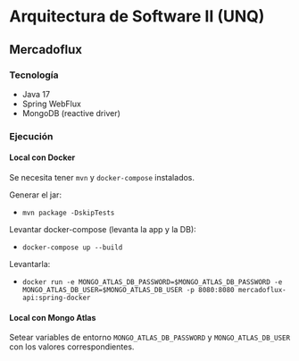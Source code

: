 # Arquitectura de Software II (UNQ)

## Mercadoflux

### Tecnología

- Java 17
- Spring WebFlux
- MongoDB (reactive driver)

### Ejecución

#### Local con Docker

Se necesita tener `mvn` y `docker-compose` instalados.

Generar el jar:
- `mvn package -DskipTests`

Levantar docker-compose (levanta la app y la DB):
- `docker-compose up --build`

Levantarla:
- `docker run -e MONGO_ATLAS_DB_PASSWORD=$MONGO_ATLAS_DB_PASSWORD -e MONGO_ATLAS_DB_USER=$MONGO_ATLAS_DB_USER -p 8080:8080 mercadoflux-api:spring-docker`


#### Local con Mongo Atlas

Setear variables de entorno `MONGO_ATLAS_DB_PASSWORD` y `MONGO_ATLAS_DB_USER` con los valores correspondientes.


